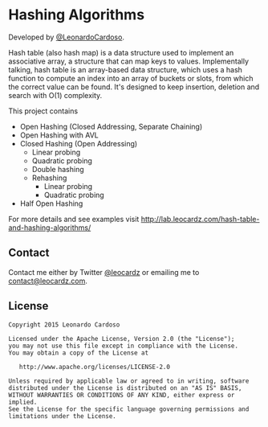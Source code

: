 Hashing Algorithms
==================

Developed by <a href='https://github.com/LeonardoCardoso' target='_blank'>@LeonardoCardoso</a>. 

Hash table (also hash map) is a data structure used to implement an associative array, a structure that can map keys to values. Implementally talking, hash table is an array-based data structure, which uses a hash function to compute an index into an array of buckets or slots, from which the correct value can be found. It's designed to keep insertion, deletion and search with O(1) complexity.

This project contains

<ul>
<li>Open Hashing (Closed Addressing, Separate Chaining)</li>
<li>Open Hashing with AVL</li>
<li>Closed Hashing (Open Addressing)
    <ul>
      <li>Linear probing</i>
      <li>Quadratic probing</li>
      <li>Double hashing</li>
      <li>Rehashing
           <ul>
             <li>Linear probing</i>
             <li>Quadratic probing</li>
           </ul>
       </li>
    </ul>
<li>Half Open Hashing</li>
</li>
</ul>

For more details and see examples visit http://lab.leocardz.com/hash-table-and-hashing-algorithms/

## Contact
Contact me either by Twitter [@leocardz](https://twitter.com/leocardz) or emailing me to [contact@leocardz.com](mailto:contact@leocardz.com).


## License

    Copyright 2015 Leonardo Cardoso

    Licensed under the Apache License, Version 2.0 (the "License");
    you may not use this file except in compliance with the License.
    You may obtain a copy of the License at

       http://www.apache.org/licenses/LICENSE-2.0

    Unless required by applicable law or agreed to in writing, software
    distributed under the License is distributed on an "AS IS" BASIS,
    WITHOUT WARRANTIES OR CONDITIONS OF ANY KIND, either express or implied.
    See the License for the specific language governing permissions and
    limitations under the License.
